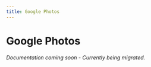 ```yaml
---
title: Google Photos
---
```


# Google Photos

*Documentation coming soon - Currently being migrated.*
